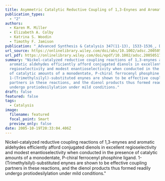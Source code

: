 ```yaml
---
title: Asymmetric Catalytic Reductive Coupling of 1,3-Enynes and Aromatic Aldehydes
publication_types:
  - "2"
authors:
  - Karen M. Miller
  - Elizabeth A. Colby
  - Katrina S. Woodin
  - Timothy F. Jamison
publication: "_Advanced Synthesis & Catalysis 347(11-13), 1533-1536_, DOI: 10.1002/adsc.200505175"
url_source: https://onlinelibrary.wiley.com/doi/abs/10.1002/adsc.200505175
url_pdf: https://onlinelibrary.wiley.com/doi/epdf/10.1002/adsc.200505175
summary: "Nickel-catalyzed reductive coupling reactions of 1,3-enynes and
  aromatic aldehydes efficiently afford conjugated dienols in excellent
  regioselectivity and modest enantioselectivity when conducted in the presence
  of catalytic amounts of a monodentate, P-chiral ferrocenyl phosphine ligand.
  1-(Trimethylsilyl)-substituted enynes are shown to be effective coupling
  partners in these reactions, and the dienol products thus formed readily
  undergo protiodesilylation under mild conditions."
draft: false
featured: false
tags:
  - Catalysis
image:
  filename: featured
  focal_point: Smart
  preview_only: false
date: 2005-10-19T20:33:04.406Z
---
```

  Nickel-catalyzed reductive coupling reactions of 1,3-enynes and aromatic aldehydes efficiently afford conjugated dienols in excellent regioselectivity and modest enantioselectivity when conducted in the presence of catalytic amounts of a monodentate, P-chiral ferrocenyl phosphine ligand. 1-(Trimethylsilyl)-substituted enynes are shown to be effective coupling partners in these reactions, and the dienol products thus formed readily undergo protiodesilylation under mild conditions."
